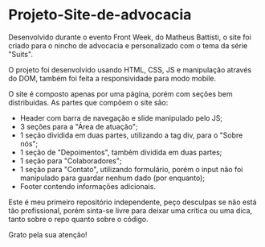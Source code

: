 # Projeto-Site-de-advocacia

Desenvolvido durante o evento Front Week, do Matheus Battisti, o site foi criado para o nincho de advocacia e personalizado com o tema da série "Suits".

O projeto foi desenvolvido usando HTML, CSS, JS e manipulação através do DOM, também foi feita a responsividade para modo mobile.

O site é composto apenas por uma página, porém com seções bem distribuidas. As partes que compõem o site são:

- Header com barra de navegação e slide manipulado pelo JS;
- 3 seções para a "Área de atuação";
- 1 seção dividida em duas partes, utilizando a tag div, para o "Sobre nós";
- 1 seção de "Depoimentos", também dividida em duas partes;
- 1 seção para "Colaboradores";
- 1 seção para "Contato", utilizando formulário, porém o input não foi manipulado para guardar nenhum dado (por enquanto);
- Footer contendo informações adicionais.

Este é meu primeiro repositório independente, peço desculpas se não está tão profissional, porém sinta-se livre para deixar uma crítica ou uma dica, tanto sobre o repo quanto sobre o código.

Grato pela sua atenção!
